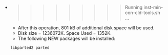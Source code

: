 * >>>>>>>>> Running inst-min-con-cld-tools.sh ...
  * After this operation, 801 kB of additional disk space will be used.
  * Disk size = 1236072K. Space Used = 1352K.
  * The following NEW packages will be installed:
  ```bash
  libparted2 parted
  ```
